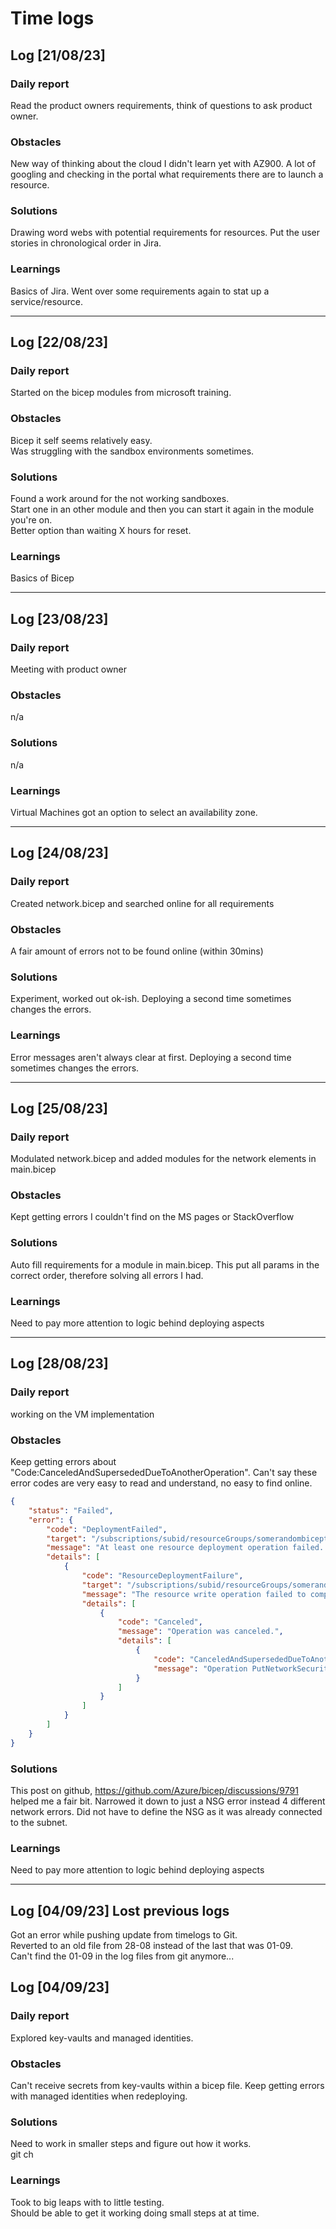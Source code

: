 # Time logs

## Log [21/08/23]

### Daily report

Read the product owners requirements, think of questions to ask product owner.

### Obstacles

New way of thinking about the cloud I didn't learn yet with AZ900.
A lot of googling and checking in the portal what requirements there are to launch a resource.

### Solutions

Drawing word webs with potential requirements for resources.
Put the user stories in chronological order in Jira.

### Learnings

Basics of Jira.
Went over some requirements again to stat up a service/resource.

---

## Log [22/08/23]

### Daily report

Started on the bicep modules from microsoft training.  

### Obstacles

Bicep it self seems relatively easy.  
Was struggling with the sandbox environments sometimes.  

### Solutions

Found a work around for the not working sandboxes.  
Start one in an other module and then you can start it again in the module you're on.  
Better option than waiting X hours for reset.  

### Learnings

Basics of Bicep

---

## Log [23/08/23]

### Daily report

Meeting with product owner

### Obstacles

n/a

### Solutions

n/a

### Learnings

Virtual Machines got an option to select an availability zone.

---

## Log [24/08/23]

### Daily report

Created network.bicep and searched online for all requirements

### Obstacles

A fair amount of errors not to be found online (within 30mins)

### Solutions

Experiment, worked out ok-ish.
Deploying a second time sometimes changes the errors.

### Learnings

Error messages aren't always clear at first.
Deploying a second time sometimes changes the errors.

---

## Log [25/08/23]

### Daily report

Modulated network.bicep and added modules for the network elements in main.bicep

### Obstacles

Kept getting errors I couldn't find on the MS pages or StackOverflow

### Solutions

Auto fill requirements for a module in main.bicep.
This put all params in the correct order, therefore solving all errors I had.

### Learnings

Need to pay more attention to logic behind deploying aspects

---

## Log [28/08/23]

### Daily report

working on the VM implementation

### Obstacles

Keep getting errors about "Code:CanceledAndSupersededDueToAnotherOperation".
Can't say these error codes are very easy to read and understand, no easy to find online.

```json
{
    "status": "Failed",
    "error": {
        "code": "DeploymentFailed",
        "target": "/subscriptions/subid/resourceGroups/somerandombiceptesting/providers/Microsoft.Resources/deployments/webserver-fa6lzneoxbfsk",
        "message": "At least one resource deployment operation failed. Please list deployment operations for details. Please see https://aka.ms/arm-deployment-operations for usage details.",
        "details": [
            {
                "code": "ResourceDeploymentFailure",
                "target": "/subscriptions/subid/resourceGroups/somerandombiceptesting/providers/Microsoft.Network/networkSecurityGroups/webServerSubnet-NSG",
                "message": "The resource write operation failed to complete successfully, because it reached terminal provisioning state 'Canceled'.",
                "details": [
                    {
                        "code": "Canceled",
                        "message": "Operation was canceled.",
                        "details": [
                            {
                                "code": "CanceledAndSupersededDueToAnotherOperation",
                                "message": "Operation PutNetworkSecurityGroupOperation (98533895-7ac8-4058-a28c-31e907eb4199) was canceled and superseded by operation PutNetworkSecurityGroupOperation (13d11a84-0058-46d1-89c4-a79500dcbcc1)."
                            }
                        ]
                    }
                ]
            }
        ]
    }
}
```

### Solutions

This post on github, https://github.com/Azure/bicep/discussions/9791 helped me a fair bit.
Narrowed it down to just a NSG error instead 4 different network errors.
Did not have to define the NSG as it was already connected to the subnet.

### Learnings

Need to pay more attention to logic behind deploying aspects

---

## Log [04/09/23] Lost previous logs

Got an error while pushing update from timelogs to Git.  
Reverted to an old file from 28-08 instead of the last that was 01-09.  
Can't find the 01-09 in the log files from git anymore...

## Log [04/09/23]

### Daily report

Explored key-vaults and managed identities.

### Obstacles

Can't receive secrets from key-vaults within a bicep file.
Keep getting errors with managed identities when redeploying.

### Solutions

Need to work in smaller steps and figure out how it works.  
git ch
### Learnings

Took to big leaps with to little testing.  
Should be able to get it working doing small steps at at time.  
